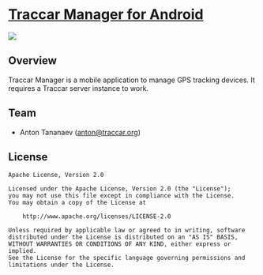 # [Traccar Manager for Android](https://www.traccar.org/manager)

[![](https://play.google.com/intl/en_us/badges/images/badge_new.png)](https://play.google.com/store/apps/details?id=org.traccar.manager)

## Overview

Traccar Manager is a mobile application to manage GPS tracking devices. It requires a Traccar server instance to work.

## Team

- Anton Tananaev ([anton@traccar.org](mailto:anton@traccar.org))

## License

    Apache License, Version 2.0

    Licensed under the Apache License, Version 2.0 (the "License");
    you may not use this file except in compliance with the License.
    You may obtain a copy of the License at

        http://www.apache.org/licenses/LICENSE-2.0

    Unless required by applicable law or agreed to in writing, software
    distributed under the License is distributed on an "AS IS" BASIS,
    WITHOUT WARRANTIES OR CONDITIONS OF ANY KIND, either express or implied.
    See the License for the specific language governing permissions and
    limitations under the License.
